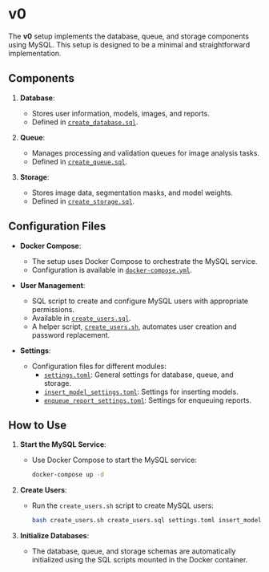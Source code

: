 # v0

The **v0** setup implements the database, queue, and storage components using MySQL. This setup is designed to be a minimal and straightforward implementation.

## Components

1. **Database**:
   - Stores user information, models, images, and reports.
   - Defined in [`create_database.sql`](../../components/database/mysql/create_database.sql).

2. **Queue**:
   - Manages processing and validation queues for image analysis tasks.
   - Defined in [`create_queue.sql`](../../components/queue/mysql/create_queue.sql).

3. **Storage**:
   - Stores image data, segmentation masks, and model weights.
   - Defined in [`create_storage.sql`](../../components/storage/mysql/create_storage.sql).

## Configuration Files

- **Docker Compose**:
  - The setup uses Docker Compose to orchestrate the MySQL service.
  - Configuration is available in [`docker-compose.yml`](docker-compose.yml).

- **User Management**:
  - SQL script to create and configure MySQL users with appropriate permissions.
  - Available in [`create_users.sql`](create_users.sql).
  - A helper script, [`create_users.sh`](create_users.sh), automates user creation and password replacement.

- **Settings**:
  - Configuration files for different modules:
    - [`settings.toml`](settings.toml): General settings for database, queue, and storage.
    - [`insert_model_settings.toml`](insert_model_settings.toml): Settings for inserting models.
    - [`enqueue_report_settings.toml`](enqueue_report_settings.toml): Settings for enqueuing reports.

## How to Use

1. **Start the MySQL Service**:
   - Use Docker Compose to start the MySQL service:
     ```sh
     docker-compose up -d
     ```

2. **Create Users**:
   - Run the `create_users.sh` script to create MySQL users:
     ```sh
     bash create_users.sh create_users.sql settings.toml insert_model_settings.toml enqueue_report_settings.toml
     ```

3. **Initialize Databases**:
   - The database, queue, and storage schemas are automatically initialized using the SQL scripts mounted in the Docker container.